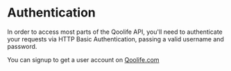 # Authentication

In order to access most parts of the Qoolife API, you'll need to authenticate your requests via HTTP Basic Authentication, passing a valid username and password.

You can signup to get a user account on [Qoolife.com](https://qoolife.com)
